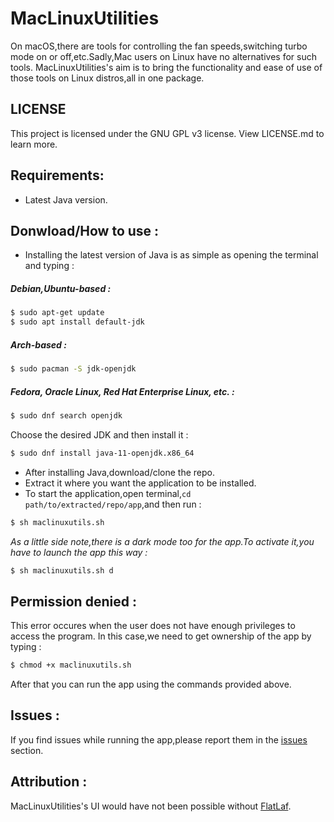 # MacLinuxUtilities
On macOS,there are tools for controlling the fan speeds,switching turbo mode on or off,etc.Sadly,Mac users on Linux have no alternatives for such tools.
MacLinuxUtilities's aim is to bring the functionality and ease of use of those tools on Linux distros,all in one package.

## LICENSE
This project is licensed under the GNU GPL v3 license. View LICENSE.md to learn more.

## Requirements:
- Latest Java version.

## Donwload/How to use : 
- Installing the latest version of Java is as simple as opening the terminal and typing :

##### Debian,Ubuntu-based :
```bash
$ sudo apt-get update
$ sudo apt install default-jdk
```

##### Arch-based :
```bash
$ sudo pacman -S jdk-openjdk
```

##### Fedora, Oracle Linux, Red Hat Enterprise Linux, etc. : 
```bash
$ sudo dnf search openjdk
```
Choose the desired JDK and then install it :

```bash
$ sudo dnf install java-11-openjdk.x86_64
```

- After installing Java,download/clone the repo.
- Extract it where you want the application to be installed.
- To start the application,open terminal,``cd path/to/extracted/repo/app``,and then run :
```bash
$ sh maclinuxutils.sh
```
*As a little side note,there is a dark mode too for the app.To activate it,you have to launch the app this way :*
```bash
$ sh maclinuxutils.sh d
```

## Permission denied : 
This error occures when the user does not have enough privileges to access the program.
In this case,we need to get ownership of the app by typing :
```bash
$ chmod +x maclinuxutils.sh
```
After that you can run the app using the commands provided above.

## Issues : 
If you find issues while running the app,please report them in the [issues](https://github.com/datcuandrei/MacLinuxUtilities/issues) section.

## Attribution : 
MacLinuxUtilities's UI would have not been possible without [FlatLaf](https://www.formdev.com/flatlaf/).
